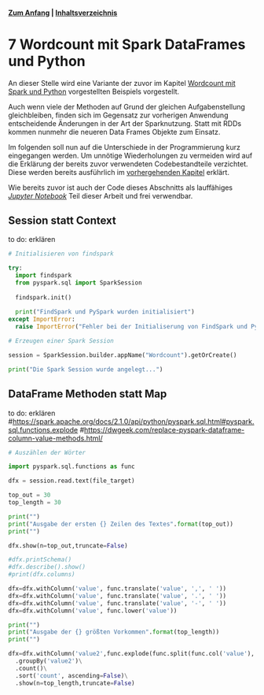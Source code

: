 #### [Zum Anfang](README.md "Hier gelangen Sie zur Startseite") | [Inhaltsverzeichnis](00_Inhaltsverzeichnis.md "Hier gelangen Sie zum Inhaltsverzeichnis")

# 7 Wordcount mit Spark DataFrames und Python

An dieser Stelle wird eine Variante der zuvor im Kapitel
[Wordcount mit Spark und Python](06_Wordcount_mit_Spark_und_Python.md "Beispiel einer realen Anwendung mit Spark und Python")
vorgestellten Beispiels vorgestellt.

Auch wenn viele der Methoden auf Grund der gleichen Aufgabenstellung gleichbleiben, finden sich im Gegensatz zur
vorherigen Anwendung entscheidende Änderungen in der Art der Sparknutzung. Statt mit RDDs kommen nunmehr die neueren
Data Frames Objekte zum Einsatz.

Im folgenden soll nun auf die Unterschiede in der Programmierung kurz eingegangen werden. Um unnötige Wiederholungen
zu vermeiden wird auf die Erklärung der bereits zuvor verwendeten Codebestandteile verzichtet. Diese werden bereits
ausführlich im
[vorhergehenden Kapitel](06_Wordcount_mit_Spark_und_Python.md "Beispiel einer realen Anwendung mit Spark und Python")
erklärt.

Wie bereits zuvor ist auch der Code dieses Abschnitts als lauffähiges  
[_Jupyter Notebook_](notebook/Wordcount_mit_Spark.ipynb "Zum Notebook")
Teil dieser Arbeit und frei verwendbar.

## Session statt Context

to do: erklären

```python
# Initialisieren von findspark

try: 
  import findspark
  from pyspark.sql import SparkSession
  
  findspark.init()
  
  print("FindSpark und PySpark wurden initialisiert")
except ImportError: 
  raise ImportError("Fehler bei der Initialiserung von FindSpark und PySpark")
```  

```python
# Erzeugen einer Spark Session

session = SparkSession.builder.appName("Wordcount").getOrCreate()

print("Die Spark Session wurde angelegt...")
```

## DataFrame Methoden statt Map

to do: erklären
#https://spark.apache.org/docs/2.1.0/api/python/pyspark.sql.html#pyspark.sql.functions.explode
#https://dwgeek.com/replace-pyspark-dataframe-column-value-methods.html/
```python
# Auszählen der Wörter

import pyspark.sql.functions as func

dfx = session.read.text(file_target)

top_out = 30
top_length = 30

print("")
print("Ausgabe der ersten {} Zeilen des Textes".format(top_out))
print("")

dfx.show(n=top_out,truncate=False)

#dfx.printSchema()
#dfx.describe().show()
#print(dfx.columns)

dfx=dfx.withColumn('value', func.translate('value', ',', ' '))
dfx=dfx.withColumn('value', func.translate('value', '.', ' '))
dfx=dfx.withColumn('value', func.translate('value', '-', ' '))
dfx=dfx.withColumn('value', func.lower('value'))

print("")
print("Ausgabe der {} größten Vorkommen".format(top_length))
print("")

dfx=dfx.withColumn('value2',func.explode(func.split(func.col('value'), ' ')))\
  .groupBy('value2')\
  .count()\
  .sort('count', ascending=False)\
  .show(n=top_length,truncate=False)
```  
